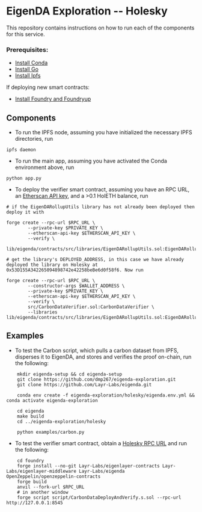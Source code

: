 # EigenDA Exploration -- Holesky
This repository contains instructions on how to run each of the components for this service.


### Prerequisites:
* [Install Conda](https://docs.anaconda.com/free/distro-or-miniconda/)
* [Install Go](https://go.dev/doc/install)
* [Install Ipfs](https://docs.ipfs.tech/install/command-line/#install-official-binary-distributions)

If deploying new smart contracts:
<!-- * [Install npm](https://github.com/nvm-sh/nvm?tab=readme-ov-file#installing-and-updating)
* [Install Hardhat](https://hardhat.org/hardhat-runner/docs/getting-started#installation) -->
* [Install Foundry and Foundryup](https://book.getfoundry.sh/getting-started/installation)

## Components
* To run the IPFS node, assuming you have initialized the necessary IPFS directories, run
```
ipfs daemon
```
* To run the main app, assuming you have activated the Conda environment above, run
```
python app.py
```
* To deploy the verifier smart contract, assuming you have an RPC URL, an [Etherscan API key](https://etherscan.io/), and a >0.1 HolETH balance, run
```
# if the EigenDARollupUtils library has not already been deployed then deploy it with

forge create --rpc-url $RPC_URL \
        --private-key $PRIVATE_KEY \
        --etherscan-api-key $ETHERSCAN_API_KEY \
        --verify \
        lib/eigenda/contracts/src/libraries/EigenDARollupUtils.sol:EigenDARollupUtils

# get the library's DEPLOYED_ADDRESS, in this case we have already deployed the library on Holesky at 0x53D155A342265094898742e42258beBe6d0f58f6. Now run

forge create --rpc-url $RPC_URL \
        --constructor-args $WALLET_ADDRESS \
        --private-key $PRIVATE_KEY \
        --etherscan-api-key $ETHERSCAN_API_KEY \
        --verify \
        src/CarbonDataVerifier.sol:CarbonDataVerifier \
        --libraries lib/eigenda/contracts/src/libraries/EigenDARollupUtils.sol:EigenDARollupUtils:$DEPLOYED_ADDRESS
```

## Examples
* To test the Carbon script, which pulls a carbon dataset from IPFS, disperses it to EigenDA, and stores and verifies the proof on-chain, run the following:
```
    mkdir eigenda-setup && cd eigenda-setup
    git clone https://github.com/dmp267/eigenda-exploration.git
    git clone https://github.com/Layr-Labs/eigenda.git

    conda env create -f eigenda-exploration/holesky/eigenda.env.yml && conda activate eigenda-exploration

    cd eigenda
    make build
    cd ../eigenda-exploration/holesky

    python examples/carbon.py
```
* To test the verifier smart contract, obtain a [Holesky RPC URL](https://chainlist.org/chain/17000) and run the following:
```
    cd foundry
    forge install --no-git Layr-Labs/eigenlayer-contracts Layr-Labs/eigenlayer-middleware Layr-Labs/eigenda OpenZeppelin/openzeppelin-contracts
    forge build
    anvil --fork-url $RPC_URL
    # in another window
    forge script script/CarbonDataDeployAndVerify.s.sol --rpc-url http://127.0.0.1:8545
```
